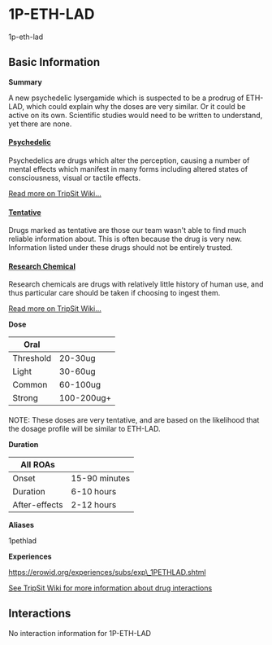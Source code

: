 # 1P-ETH-LAD

1p-eth-lad

## Basic Information

**Summary**

A new psychedelic lysergamide which is suspected to be a prodrug of ETH-LAD, which could explain why the doses are very similar. Or it could be active on its own. Scientific studies would need to be written to understand, yet there are none.

#### [Psychedelic](/category/psychedelic)

Psychedelics are drugs which alter the perception, causing a number of mental effects which manifest in many forms including altered states of consciousness, visual or tactile effects.

[Read more on TripSit Wiki...](#{category.wiki})

#### [Tentative](/category/tentative)

Drugs marked as tentative are those our team wasn't able to find much reliable information about. This is often because the drug is very new. Information listed under these drugs should not be entirely trusted.

#### [Research Chemical](/category/research-chemical)

Research chemicals are drugs with relatively little history of human use, and thus particular care should be taken if choosing to ingest them.

[Read more on TripSit Wiki...](#{category.wiki})

**Dose**

| Oral      |            |
| --------- | ---------- |
| Threshold | 20-30ug    |
| Light     | 30-60ug    |
| Common    | 60-100ug   |
| Strong    | 100-200ug+ |

#### 

 NOTE: These doses are very tentative, and are based on the likelihood that the dosage profile will be similar to ETH-LAD.

**Duration**

| All ROAs      |               |
| ------------- | ------------- |
| Onset         | 15-90 minutes |
| Duration      | 6-10 hours    |
| After-effects | 2-12 hours    |

**Aliases**

1pethlad  

**Experiences**

https://erowid.org/experiences/subs/exp\_1PETHLAD.shtml

[See TripSit Wiki for more information about drug interactions](http://combo.tripsit.me/)

## Interactions

No interaction information for 1P-ETH-LAD